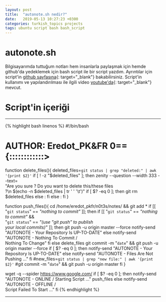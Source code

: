 ```yaml
---
layout: post
title:  "autonote.sh nedir?"
date:   2019-05-13 10:27:23 +0300
categories: turkish_topics projects
tags: ubuntu script bash bash_script
---
```

# autonote.sh
Bilgisayarımda tuttuğum notları hem insanlarla paylaşmak için hemde github'da yedeklemek için bash script ile bir script yazdım. Ayrıntılar için script'in [github sayfasına](https://github.com/eredotpkfr/autonote.sh){: target="_blank"} bakabilirsiniz. Script'in kullanımı ve yapılandırılması ile ilgili video [youtube'da](https://www.youtube.com/watch?v=3x0NBIHnO4s){: target="_blank"} mevcut.
<br/>
# Script'in içeriği
<hr/>

{% highlight bash linenos %}
#!/bin/bash

# AUTHOR: Eredot_PK&FR       0=={::::::::::::>

function delete_files(){
    deleted_files=`git status | grep "deleted:" | awk '{print $2}'`
    if [ ! -z "$deleted_files" ]; then
        zenity --question --width 333 --text=\
	"Are you sure ? Do you want to delete this/these files \
	?\n $(echo -n $deleted_files | tr ' ' '\t')"
        if [ $? -eq 0 ]; then
            git rm $deleted_files
        else :
	fi
    else :
    fi }

function push_files(){
    cd /home/eredot_pkfr/n0t3s/notes/ && git add *
    if [[ "`git status`" == *"nothing to commit"* ]]; then
        if [[ "`git status`" == *"nothing to commit"* && \
	"`git status`" == *"(use \"git push\" to publish \
	your local commits)"* ]]; then
	    git push -u origin master --force
            notify-send "AUTONOTE - Your Repository Is UP-TO-DATE"
	else
	    notify-send "AUTONOTE - Nothing To Commit      /      \
		Nothing To Change"
        fi
    else
        delete_files
	git commit -m "`date`" && git push -u origin master --force
	if [ $? -eq 0 ]; then
	    notify-send "AUTONOTE - Your Repository Is UP-TO-DATE"
	else
	    notify-send "AUTONOTE - Files Are Not Pushing ..."
	fi
        #new_files=`git status | grep "new file:" | awk '{print $2}'`
        #git commit -m "`date`" && git push -u origin master
    fi }

wget -q --spider https://www.google.com/
if [ $? -eq 0 ]; then
    notify-send "AUTONOTE - ONLINE      /      Starting Script ..."
    push_files
else
        notify-send "AUTONOTE - OFFLINE      /      \
	Script Failed To Start ..."
fi
{% endhighlight %}

<hr/>
